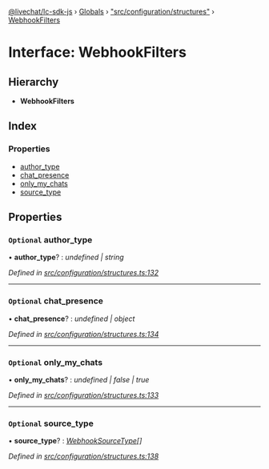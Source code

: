 [@livechat/lc-sdk-js](../README.md) › [Globals](../globals.md) › ["src/configuration/structures"](../modules/_src_configuration_structures_.md) › [WebhookFilters](_src_configuration_structures_.webhookfilters.md)

# Interface: WebhookFilters

## Hierarchy

* **WebhookFilters**

## Index

### Properties

* [author_type](_src_configuration_structures_.webhookfilters.md#optional-author_type)
* [chat_presence](_src_configuration_structures_.webhookfilters.md#optional-chat_presence)
* [only_my_chats](_src_configuration_structures_.webhookfilters.md#optional-only_my_chats)
* [source_type](_src_configuration_structures_.webhookfilters.md#optional-source_type)

## Properties

### `Optional` author_type

• **author_type**? : *undefined | string*

*Defined in [src/configuration/structures.ts:132](https://github.com/livechat/lc-sdk-js/blob/ac28f06/src/configuration/structures.ts#L132)*

___

### `Optional` chat_presence

• **chat_presence**? : *undefined | object*

*Defined in [src/configuration/structures.ts:134](https://github.com/livechat/lc-sdk-js/blob/ac28f06/src/configuration/structures.ts#L134)*

___

### `Optional` only_my_chats

• **only_my_chats**? : *undefined | false | true*

*Defined in [src/configuration/structures.ts:133](https://github.com/livechat/lc-sdk-js/blob/ac28f06/src/configuration/structures.ts#L133)*

___

### `Optional` source_type

• **source_type**? : *[WebhookSourceType](../modules/_src_configuration_structures_.md#webhooksourcetype)[]*

*Defined in [src/configuration/structures.ts:138](https://github.com/livechat/lc-sdk-js/blob/ac28f06/src/configuration/structures.ts#L138)*
